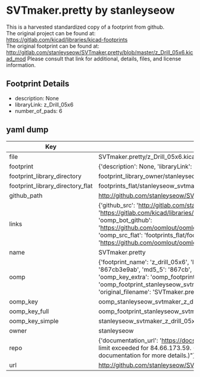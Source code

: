 # SVTmaker.pretty by stanleyseow  
This is a harvested standardized copy of a footprint from github.  
The original project can be found at:  
https://gitlab.com/kicad/libraries/kicad-footprints  
The original footprint can be found at:
http://gitlab.com/stanleyseow/SVTmaker.pretty/blob/master/z_Drill_05x6.kicad_mod
Please consult that link for additional, details, files, and license information.  
## Footprint Details
* description: None  
* libraryLink: z_Drill_05x6  
* number_of_pads: 6  
## yaml dump  
| Key | Value |  
| --- | --- |  
| file | SVTmaker.pretty/z_Drill_05x6.kicad_mod |  
| footprint | {'description': None, 'libraryLink': 'z_Drill_05x6', 'number_of_pads': 6} |  
| footprint_library_directory | footprint_library_owner/stanleyseow_SVTmaker.pretty |  
| footprint_library_directory_flat | footprints_flat/stanleyseow_svtmaker_z_drill_05x6/working |  
| github_path | http://github.com/stanleyseow/SVTmaker.pretty/blob/master/z_Drill_05x6.kicad_mod |  
| links | {'github_src': 'http://gitlab.com/stanleyseow/SVTmaker.pretty/blob/master/z_Drill_05x6.kicad_mod', 'github_src_repo': 'https://gitlab.com/kicad/libraries/kicad-footprints', 'oomp_bot': 'footprints/stanleyseow_svtmaker_z_drill_05x6/working', 'oomp_bot_github': 'https://github.com/oomlout/oomlout_oomp_footprint_bot/tree/main/footprints/stanleyseow_svtmaker_z_drill_05x6/working', 'oomp_src_flat': 'footprints_flat/footprints_flat/stanleyseow_svtmaker_z_drill_05x6/working', 'oomp_src_flat_github': 'https://github.com/oomlout/oomlout_oomp_footprint_src/tree/main/footprints_flat/stanleyseow_svtmaker_z_drill_05x6/working'} |  
| name | SVTmaker.pretty |  
| oomp | {'footprint_name': 'z_drill_05x6', 'library_name': 'svtmaker', 'md5': '867cb3e9ab40c5b964221e421f69b61e', 'md5_10': '867cb3e9ab', 'md5_5': '867cb', 'md5_6': '867cb3', 'oomp_key': 'oomp_stanleyseow_svtmaker_z_drill_05x6', 'oomp_key_extra': 'oomp_footprint_stanleyseow_svtmaker_z_drill_05x6', 'oomp_key_full': 'oomp_footprint_stanleyseow_svtmaker_z_drill_05x6_867cb3', 'oomp_key_simple': 'stanleyseow_svtmaker_z_drill_05x6', 'original_filename': 'SVTmaker.pretty/z_Drill_05x6.kicad_mod', 'owner_name': 'stanleyseow'} |  
| oomp_key | oomp_stanleyseow_svtmaker_z_drill_05x6 |  
| oomp_key_full | oomp_footprint_stanleyseow_svtmaker_z_drill_05x6 |  
| oomp_key_simple | stanleyseow_svtmaker_z_drill_05x6 |  
| owner | stanleyseow |  
| repo | {'documentation_url': 'https://docs.github.com/rest/overview/resources-in-the-rest-api#rate-limiting', 'message': "API rate limit exceeded for 84.66.173.59. (But here's the good news: Authenticated requests get a higher rate limit. Check out the documentation for more details.)"} |  
| url | http://github.com/stanleyseow/SVTmaker.pretty |  

